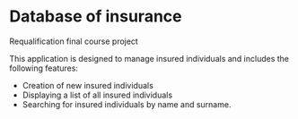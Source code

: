 # Database of insurance
Requalification final course project

This application is designed to manage insured individuals and includes the following features:
- Creation of new insured individuals
- Displaying a list of all insured individuals
- Searching for insured individuals by name and surname.

